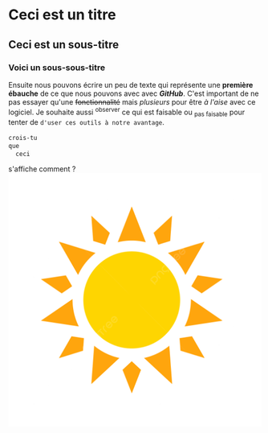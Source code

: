 # Ceci est un titre
## Ceci est un sous-titre
### Voici un sous-sous-titre

Ensuite nous pouvons écrire un peu de texte qui représente une **première ébauche** de ce que nous pouvons avec avec ***GitHub***. C'est important de ne pas essayer qu'une ~~fonctionnalité~~ mais _plusieurs_ pour être *à l'aise* avec ce logiciel. Je souhaite aussi <sup>observer</sup> ce qui est faisable ou <sub/>pas faisable</sub> pour tenter de `d'user ces outils à notre avantage`.
```
crois-tu
que
  ceci
```
s'affiche comment
                        ?
![ceci est un soleil](pngtree-sun-png-clipart-colored-png-image_5656301.png)
